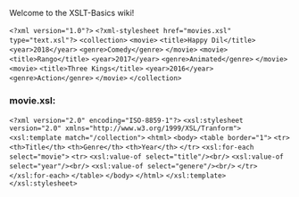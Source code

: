 Welcome to the XSLT-Basics wiki!


`<?xml version="1.0"?>`
`<?xml-stylesheet href="movies.xsl" type="text.xsl"?>`
`<collection>`
`<movie>`
  `<title>Happy Dil</title>`
  `<year>2018</year>`
  `<genre>Comedy</genre>`
`</movie>`
`<movie>`
  `<title>Rango</title>`
  `<year>2017</year>`
  `<genre>Animated</genre>`
`</movie>`
`<movie>`
  `<title>Three Kings</title>`
  `<year>2016</year>`
  `<genre>Action</genre>`
`</movie>`
`</collection>`


### movie.xsl:


`<?xml version="2.0" encoding="ISO-8859-1"?>`
`<xsl:stylesheet version="2.0" xmlns="http://www.w3.org/1999/XSL/Tranform">`
`<xsl:template match="/collection">`
`<html>`
`<body>`
`<table border="1">`
`<tr>`
`<th>Title</th>`
`<th>Genre</th>`
`<th>Year</th>`
`</tr>`
`<xsl:for-each select="movie">`
`<tr>`
  `<xsl:value-of select="title"/><br/>`
  `<xsl:value-of select="year"/><br/>`
  `<xsl:value-of select="genere"/><br/>`
`</tr>`
`</xsl:for-each>`
`</table>`
`</body>`
`</html>`
`</xsl:template>`
`</xsl:stylesheet>`




